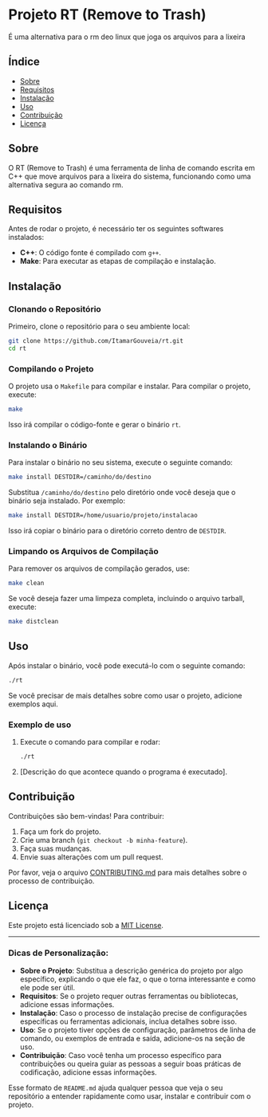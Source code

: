 # Projeto RT (Remove to Trash)

É uma alternativa para o rm deo linux que joga os arquivos para a lixeira 

## Índice

- [Sobre](#sobre)
- [Requisitos](#requisitos)
- [Instalação](#instalação)
- [Uso](#uso)
- [Contribuição](#contribuição)
- [Licença](#licença)

## Sobre

O RT (Remove to Trash) é uma ferramenta de linha de comando escrita em C++ que move arquivos para a lixeira do sistema, funcionando como uma alternativa segura ao comando rm.

## Requisitos

Antes de rodar o projeto, é necessário ter os seguintes softwares instalados:

- **C++**: O código fonte é compilado com `g++`.
- **Make**: Para executar as etapas de compilação e instalação.


## Instalação

### Clonando o Repositório

Primeiro, clone o repositório para o seu ambiente local:

```bash
git clone https://github.com/ItamarGouveia/rt.git
cd rt
```

### Compilando o Projeto

O projeto usa o `Makefile` para compilar e instalar. Para compilar o projeto, execute:

```bash
make
```

Isso irá compilar o código-fonte e gerar o binário `rt`.

### Instalando o Binário

Para instalar o binário no seu sistema, execute o seguinte comando:

```bash
make install DESTDIR=/caminho/do/destino
```

Substitua `/caminho/do/destino` pelo diretório onde você deseja que o binário seja instalado. Por exemplo:

```bash
make install DESTDIR=/home/usuario/projeto/instalacao
```

Isso irá copiar o binário para o diretório correto dentro de `DESTDIR`.

### Limpando os Arquivos de Compilação

Para remover os arquivos de compilação gerados, use:

```bash
make clean
```

Se você deseja fazer uma limpeza completa, incluindo o arquivo tarball, execute:

```bash
make distclean
```

## Uso

Após instalar o binário, você pode executá-lo com o seguinte comando:

```bash
./rt
```

Se você precisar de mais detalhes sobre como usar o projeto, adicione exemplos aqui.

### Exemplo de uso

1. Execute o comando para compilar e rodar:
   ```bash
   ./rt
   ```

2. [Descrição do que acontece quando o programa é executado].

## Contribuição

Contribuições são bem-vindas! Para contribuir:

1. Faça um fork do projeto.
2. Crie uma branch (`git checkout -b minha-feature`).
3. Faça suas mudanças.
4. Envie suas alterações com um pull request.

Por favor, veja o arquivo [CONTRIBUTING.md](CONTRIBUTING.md) para mais detalhes sobre o processo de contribuição.

## Licença

Este projeto está licenciado sob a [MIT License](LICENSE).

---

### Dicas de Personalização:

- **Sobre o Projeto**: Substitua a descrição genérica do projeto por algo específico, explicando o que ele faz, o que o torna interessante e como ele pode ser útil.
- **Requisitos**: Se o projeto requer outras ferramentas ou bibliotecas, adicione essas informações.
- **Instalação**: Caso o processo de instalação precise de configurações específicas ou ferramentas adicionais, inclua detalhes sobre isso.
- **Uso**: Se o projeto tiver opções de configuração, parâmetros de linha de comando, ou exemplos de entrada e saída, adicione-os na seção de uso.
- **Contribuição**: Caso você tenha um processo específico para contribuições ou queira guiar as pessoas a seguir boas práticas de codificação, adicione essas informações.

Esse formato de `README.md` ajuda qualquer pessoa que veja o seu repositório a entender rapidamente como usar, instalar e contribuir com o projeto.

